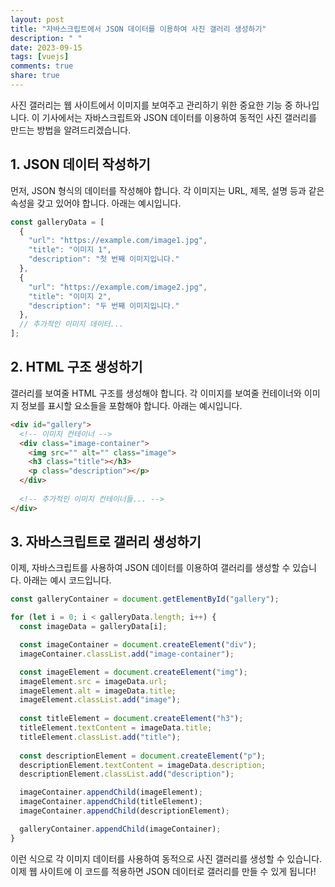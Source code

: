```yaml
---
layout: post
title: "자바스크립트에서 JSON 데이터를 이용하여 사진 갤러리 생성하기"
description: " "
date: 2023-09-15
tags: [vuejs]
comments: true
share: true
---
```


사진 갤러리는 웹 사이트에서 이미지를 보여주고 관리하기 위한 중요한 기능 중 하나입니다. 이 기사에서는 자바스크립트와 JSON 데이터를 이용하여 동적인 사진 갤러리를 만드는 방법을 알려드리겠습니다.

## 1. JSON 데이터 작성하기
먼저, JSON 형식의 데이터를 작성해야 합니다. 각 이미지는 URL, 제목, 설명 등과 같은 속성을 갖고 있어야 합니다. 아래는 예시입니다.

```javascript
const galleryData = [
  {
    "url": "https://example.com/image1.jpg",
    "title": "이미지 1",
    "description": "첫 번째 이미지입니다."
  },
  {
    "url": "https://example.com/image2.jpg",
    "title": "이미지 2",
    "description": "두 번째 이미지입니다."
  },
  // 추가적인 이미지 데이터...
];
```

## 2. HTML 구조 생성하기
갤러리를 보여줄 HTML 구조를 생성해야 합니다. 각 이미지를 보여줄 컨테이너와 이미지 정보를 표시할 요소들을 포함해야 합니다. 아래는 예시입니다.

```html
<div id="gallery">
  <!-- 이미지 컨테이너 -->
  <div class="image-container">
    <img src="" alt="" class="image">
    <h3 class="title"></h3>
    <p class="description"></p>
  </div>
  
  <!-- 추가적인 이미지 컨테이너들... -->
</div>
```

## 3. 자바스크립트로 갤러리 생성하기
이제, 자바스크립트를 사용하여 JSON 데이터를 이용하여 갤러리를 생성할 수 있습니다. 아래는 예시 코드입니다.

```javascript
const galleryContainer = document.getElementById("gallery");

for (let i = 0; i < galleryData.length; i++) {
  const imageData = galleryData[i];

  const imageContainer = document.createElement("div");
  imageContainer.classList.add("image-container");

  const imageElement = document.createElement("img");
  imageElement.src = imageData.url;
  imageElement.alt = imageData.title;
  imageElement.classList.add("image");
  
  const titleElement = document.createElement("h3");
  titleElement.textContent = imageData.title;
  titleElement.classList.add("title");
  
  const descriptionElement = document.createElement("p");
  descriptionElement.textContent = imageData.description;
  descriptionElement.classList.add("description");

  imageContainer.appendChild(imageElement);
  imageContainer.appendChild(titleElement);
  imageContainer.appendChild(descriptionElement);

  galleryContainer.appendChild(imageContainer);
}
```

이런 식으로 각 이미지 데이터를 사용하여 동적으로 사진 갤러리를 생성할 수 있습니다. 이제 웹 사이트에 이 코드를 적용하면 JSON 데이터로 갤러리를 만들 수 있게 됩니다!